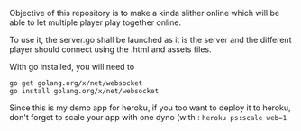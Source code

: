 Objective of this repository is to make a kinda slither online which will be able to 
let multiple player play together online.

To use it, the server.go shall be launched as it is the server and the different
 player should connect using the .html and assets files. 
 
With go installed, you will need to
```
go get golang.org/x/net/websocket
go install golang.org/x/net/websocket
```

Since this is my demo app for heroku, if you too want to deploy it to heroku, don't forget to scale your app with one dyno (with :
```heroku ps:scale web=1```